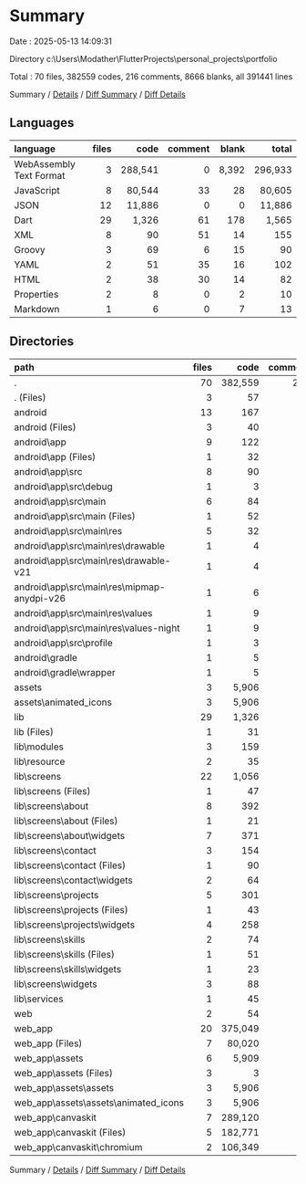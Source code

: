 # Summary

Date : 2025-05-13 14:09:31

Directory c:\\Users\\Modather\\FlutterProjects\\personal_projects\\portfolio

Total : 70 files,  382559 codes, 216 comments, 8666 blanks, all 391441 lines

Summary / [Details](details.md) / [Diff Summary](diff.md) / [Diff Details](diff-details.md)

## Languages
| language | files | code | comment | blank | total |
| :--- | ---: | ---: | ---: | ---: | ---: |
| WebAssembly Text Format | 3 | 288,541 | 0 | 8,392 | 296,933 |
| JavaScript | 8 | 80,544 | 33 | 28 | 80,605 |
| JSON | 12 | 11,886 | 0 | 0 | 11,886 |
| Dart | 29 | 1,326 | 61 | 178 | 1,565 |
| XML | 8 | 90 | 51 | 14 | 155 |
| Groovy | 3 | 69 | 6 | 15 | 90 |
| YAML | 2 | 51 | 35 | 16 | 102 |
| HTML | 2 | 38 | 30 | 14 | 82 |
| Properties | 2 | 8 | 0 | 2 | 10 |
| Markdown | 1 | 6 | 0 | 7 | 13 |

## Directories
| path | files | code | comment | blank | total |
| :--- | ---: | ---: | ---: | ---: | ---: |
| . | 70 | 382,559 | 216 | 8,666 | 391,441 |
| . (Files) | 3 | 57 | 35 | 23 | 115 |
| android | 13 | 167 | 57 | 31 | 255 |
| android (Files) | 3 | 40 | 0 | 9 | 49 |
| android\\app | 9 | 122 | 57 | 21 | 200 |
| android\\app (Files) | 1 | 32 | 6 | 7 | 45 |
| android\\app\\src | 8 | 90 | 51 | 14 | 155 |
| android\\app\\src\\debug | 1 | 3 | 4 | 1 | 8 |
| android\\app\\src\\main | 6 | 84 | 43 | 12 | 139 |
| android\\app\\src\\main (Files) | 1 | 52 | 11 | 6 | 69 |
| android\\app\\src\\main\\res | 5 | 32 | 32 | 6 | 70 |
| android\\app\\src\\main\\res\\drawable | 1 | 4 | 7 | 2 | 13 |
| android\\app\\src\\main\\res\\drawable-v21 | 1 | 4 | 7 | 2 | 13 |
| android\\app\\src\\main\\res\\mipmap-anydpi-v26 | 1 | 6 | 0 | 0 | 6 |
| android\\app\\src\\main\\res\\values | 1 | 9 | 9 | 1 | 19 |
| android\\app\\src\\main\\res\\values-night | 1 | 9 | 9 | 1 | 19 |
| android\\app\\src\\profile | 1 | 3 | 4 | 1 | 8 |
| android\\gradle | 1 | 5 | 0 | 1 | 6 |
| android\\gradle\\wrapper | 1 | 5 | 0 | 1 | 6 |
| assets | 3 | 5,906 | 0 | 0 | 5,906 |
| assets\\animated_icons | 3 | 5,906 | 0 | 0 | 5,906 |
| lib | 29 | 1,326 | 61 | 178 | 1,565 |
| lib (Files) | 1 | 31 | 0 | 5 | 36 |
| lib\\modules | 3 | 159 | 19 | 12 | 190 |
| lib\\resource | 2 | 35 | 0 | 11 | 46 |
| lib\\screens | 22 | 1,056 | 26 | 138 | 1,220 |
| lib\\screens (Files) | 1 | 47 | 0 | 7 | 54 |
| lib\\screens\\about | 8 | 392 | 20 | 74 | 486 |
| lib\\screens\\about (Files) | 1 | 21 | 0 | 4 | 25 |
| lib\\screens\\about\\widgets | 7 | 371 | 20 | 70 | 461 |
| lib\\screens\\contact | 3 | 154 | 1 | 12 | 167 |
| lib\\screens\\contact (Files) | 1 | 90 | 0 | 4 | 94 |
| lib\\screens\\contact\\widgets | 2 | 64 | 1 | 8 | 73 |
| lib\\screens\\projects | 5 | 301 | 4 | 26 | 331 |
| lib\\screens\\projects (Files) | 1 | 43 | 0 | 4 | 47 |
| lib\\screens\\projects\\widgets | 4 | 258 | 4 | 22 | 284 |
| lib\\screens\\skills | 2 | 74 | 0 | 7 | 81 |
| lib\\screens\\skills (Files) | 1 | 51 | 0 | 4 | 55 |
| lib\\screens\\skills\\widgets | 1 | 23 | 0 | 3 | 26 |
| lib\\screens\\widgets | 3 | 88 | 1 | 12 | 101 |
| lib\\services | 1 | 45 | 16 | 12 | 73 |
| web | 2 | 54 | 15 | 7 | 76 |
| web_app | 20 | 375,049 | 48 | 8,427 | 383,524 |
| web_app (Files) | 7 | 80,020 | 48 | 16 | 80,084 |
| web_app\\assets | 6 | 5,909 | 0 | 0 | 5,909 |
| web_app\\assets (Files) | 3 | 3 | 0 | 0 | 3 |
| web_app\\assets\\assets | 3 | 5,906 | 0 | 0 | 5,906 |
| web_app\\assets\\assets\\animated_icons | 3 | 5,906 | 0 | 0 | 5,906 |
| web_app\\canvaskit | 7 | 289,120 | 0 | 8,411 | 297,531 |
| web_app\\canvaskit (Files) | 5 | 182,771 | 0 | 5,514 | 188,285 |
| web_app\\canvaskit\\chromium | 2 | 106,349 | 0 | 2,897 | 109,246 |

Summary / [Details](details.md) / [Diff Summary](diff.md) / [Diff Details](diff-details.md)